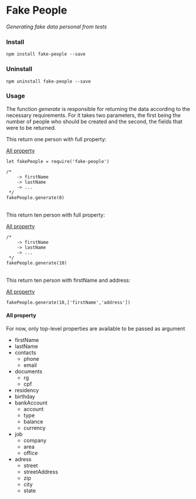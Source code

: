 # Fake People
_Generating fake data personal from tests_

### Install
    npm install fake-people --save
### Uninstall
    npm uninstall fake-people --save

### Usage
The function *generate* is responsible for returning the data according to the necessary requirements. For it takes two parameters, the first being the number of people who should be created and the second, the fields that were to be returned.

This return one person with full property:

[All property](#property)

    let fakePeople = require('fake-people')

    /*
        -> firstName
        -> lastName
        -> ...
     */
    fakePeople.generate(0)
</br>
This return ten person with full property:

[All property](#property)

    /*
        -> firstName
        -> lastName
        -> ...
     */
    fakePeople.generate(10)
</br>
This return ten person with firstName and address:

[All property](#property)

    fakePeople.generate(10,['firstName','address'])

#### <a name="property">All property</a>
For now, only top-level properties are available to be passed as argument

- firstName
- lastName
- contacts
    - phone
    - email
- documents
    - rg
    - cpf
- residency
- birthday
- bankAccount
    - account
    - type
    - balance
    - currency
- job
    - company
    - area
    - office
- adress
    - street
    - streetAddress
    - zip
    - city
    - state
